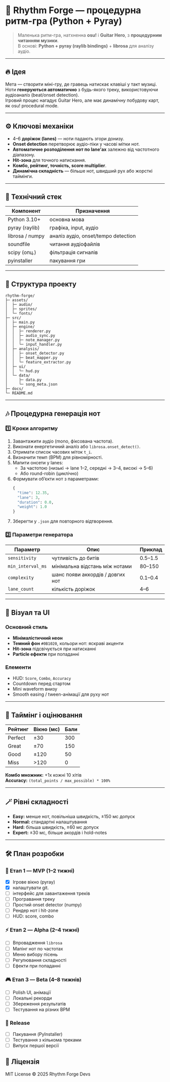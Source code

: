 # 🎵 Rhythm Forge — процедурна ритм-гра (Python + Pyray)

> Маленька ритм-гра, натхненна **osu!** і **Guitar Hero**, з **процедурним читанням музики**.  
> В основі: **Python + pyray (raylib bindings)** + **librosa** для аналізу аудіо.

---

## 🔥 Ідея
Мета — створити міні-гру, де гравець натискає клавіші у такт музиці.  
Ноти **генеруються автоматично** з будь-якого треку, використовуючи аудіоаналіз (beat/onset detection).  
Ігровий процес нагадує Guitar Hero, але має динамічну побудову карт, як osu! procedural mode.

---

## ⚙️ Ключові механіки
- 4–6 **доріжок (lanes)** — ноти падають згори донизу.
- **Onset detection** перетворює аудіо-піки у часові мітки нот.
- **Автоматичне розподілення нот по lane’ах** залежно від частотного діапазону.
- **Hit-зона** для точного натискання.
- **Комбо, рейтинг, точність, score multiplier**.
- **Динамічна складність** — більше нот, швидший рух або жорсткі таймінги.

---

## 🧠 Технічний стек
| Компонент | Призначення |
|------------|--------------|
| Python 3.10+ | основна мова |
| pyray (raylib) | графіка, input, аудіо |
| librosa / numpy | аналіз аудіо, onset/tempo detection |
| soundfile | читання аудіофайлів |
| scipy (опц.) | фільтрація сигналів |
| pyinstaller | пакування гри |

---

## 🧩 Структура проекту
```
rhythm-forge/
├─ assets/
│  ├─ audio/
│  ├─ sprites/
│  └─ fonts/
├─ src/
│  ├─ main.py
│  ├─ engine/
│  │  ├─ renderer.py
│  │  ├─ audio_sync.py
│  │  ├─ note_manager.py
│  │  └─ input_handler.py
│  ├─ analysis/
│  │  ├─ onset_detector.py
│  │  ├─ beat_mapper.py
│  │  └─ feature_extractor.py
│  ├─ ui/
│  │  └─ hud.py
│  └─ data/
│     ├─ data.py
│     └─ song_meta.json
├─ docs/
└─ README.md
```

---

## 🎶 Процедурна генерація нот

### 1️⃣ Кроки алгоритму
1. Завантажити аудіо (mono, фіксована частота).
2. Виконати енергетичний аналіз або `librosa.onset_detect()`.
3. Отримати список часових міток `t_i`.
4. Визначити темп (BPM) для рівномірності.
5. Мапити онсети у lanes:
   - За частотою (низькі → lane 1–2, середні → 3–4, високі → 5–6)
   - Або round-robin (циклічно)
6. Формувати об’єкти нот з параметрами:
   ```python
   {
     "time": 12.35,
     "lane": 3,
     "duration": 0.0,
     "weight": 1.0
   }
   ```
7. Зберегти у `.json` для повторного відтворення.

### 2️⃣ Параметри генератора
| Параметр | Опис | Приклад |
|-----------|------|----------|
| `sensitivity` | чутливість до битів | 0.5–1.5 |
| `min_interval_ms` | мінімальна відстань між нотами | 80–150 |
| `complexity` | шанс появи аккордів / довгих нот | 0.1–0.4 |
| `lane_count` | кількість доріжок | 4–6 |

---

## 🎨 Візуал та UI

### Основний стиль
- **Мінімалістичний неон**  
- **Темний фон** `#0B1020`, кольори нот: яскраві акценти  
- **Hit-зона** підсвічується при натисканні  
- **Particle ефекти** при попаданні  

### Елементи
- HUD: `Score`, `Combo`, `Accuracy`
- Countdown перед стартом
- Mini waveform внизу
- Smooth easing / tween-анімації для руху нот

---

## 🎯 Таймінг і оцінювання

| Рейтинг | Вікно (мс) | Бали |
|----------|-------------|------|
| Perfect | ±30 | 300 |
| Great | ±70 | 150 |
| Good | ±120 | 50 |
| Miss | >120 | 0 |

**Комбо множник:** +1x кожні 10 хітів  
**Accuracy:** `(total_points / max_possible) * 100%`

---

## 🪄 Рівні складності
- **Easy:** менше нот, повільніша швидкість, ±150 мс допуск
- **Normal:** стандартні налаштування
- **Hard:** більша швидкість, ±60 мс допуск
- **Expert:** ±30 мс, більше акордів і hold-notes

---

## 🛠️ План розробки

### 🧩 Етап 1 — MVP (1–2 тижні)
- [X] Ігрове вікно (pyray)
- [X] налаштувати git.
- [ ] інтерфейс для завантаження треків
- [ ] Програвання треку
- [ ] Простий onset detector (numpy)
- [ ] Рендер нот і hit-zone
- [ ] HUD: score, combo

### ⚡ Етап 2 — Alpha (2–4 тижні)
- [ ] Впровадження `librosa`
- [ ] Мапінг нот по частотах
- [ ] Меню вибору пісень
-  [ ] Регулювання складності
- [ ] Ефекти при попаданні

### 🎮 Етап 3 — Beta (4–8 тижнів)
- [ ] Polish UI, анімації
- [ ] Локальні рекорди
- [ ] Збереження результатів
- [ ] Тестування на різних BPM

### 🚀 Release
- [ ] Пакування (PyInstaller)
- [ ] Тестування з кількома треками
- [ ] Випуск першої версії

## 📜 Ліцензія
MIT License © 2025 Rhythm Forge Devs
